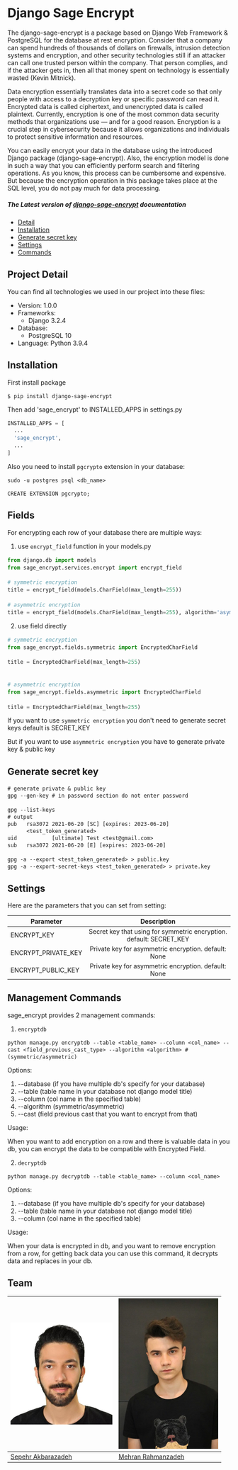 # Django Sage Encrypt

The django-sage-encrypt is a package based on Django Web Framework & PostgreSQL for the database at rest encryption. Consider that a company can spend hundreds of thousands of dollars on firewalls, intrusion detection systems and encryption, and other security technologies still if an attacker can call one trusted person within the company. That person complies, and if the attacker gets in, then all that money spent on technology is essentially wasted (Kevin Mitnick).

Data encryption essentially translates data into a secret code so that only people with access to a decryption key or specific password can read it. Encrypted data is called ciphertext, and unencrypted data is called plaintext. Currently, encryption is one of the most common data security methods that organizations use — and for a good reason. Encryption is a crucial step in cybersecurity because it allows organizations and individuals to protect sensitive information and resources.

You can easily encrypt your data in the database using the introduced Django package (django-sage-encrypt). Also, the encryption model is done in such a way that you can efficiently perform search and filtering operations. As you know, this process can be cumbersome and expensive. But because the encryption operation in this package takes place at the SQL level, you do not pay much for data processing.

##### The Latest version of [django-sage-encrypt](https://django-sage-encrypt.readthedocs.io/) documentation

- [Detail](#project-detail)
- [Installation](#installation)
- [Generate secret key](#generate-secret-key)
- [Settings](#settings)
- [Commands](#management-commands)

## Project Detail

You can find all technologies we used in our project into these files:
* Version: 1.0.0
* Frameworks: 
  - Django 3.2.4
* Database:
  - PostgreSQL 10
* Language: Python 3.9.4

## Installation
First install package
```shell
$ pip install django-sage-encrypt
```
Then add 'sage_encrypt' to INSTALLED_APPS in settings.py
```python
INSTALLED_APPS = [
  ...
  'sage_encrypt',
  ...
]
```

Also you need to install `pgcrypto` extension in your database:
```shell
sudo -u postgres psql <db_name>
```
```postgresql
CREATE EXTENSION pgcrypto;
```

## Fields
For encrypting each row of your database there are multiple ways:

1. use `encrypt_field` function in your models.py

```python
from django.db import models
from sage_encrypt.services.encrypt import encrypt_field

# symmetric encryption
title = encrypt_field(models.CharField(max_length=255))

# asymmetric encryption
title = encrypt_field(models.CharField(max_length=255), algorithm='asymmetric')
```

2. use field directly

```python
# symmetric encryption
from sage_encrypt.fields.symmetric import EncryptedCharField

title = EncryptedCharField(max_length=255)


# asymmetric encryption
from sage_encrypt.fields.asymmetric import EncryptedCharField

title = EncryptedCharField(max_length=255)
```

If you want to use `symmetric encryption` you don't need to generate secret keys default is SECRET_KEY

But if you want to use `asymmetric encryption` you have to generate private key & public key

## Generate secret key

```shell
# generate private & public key
gpg --gen-key # in password section do not enter password

gpg --list-keys
# output
pub   rsa3072 2021-06-20 [SC] [expires: 2023-06-20]
      <test_token_generated>
uid           [ultimate] Test <test@gmail.com>
sub   rsa3072 2021-06-20 [E] [expires: 2023-06-20]

gpg -a --export <test_token_generated> > public.key
gpg -a --export-secret-keys <test_token_generated> > private.key
```

## Settings

Here are the parameters that you can set from setting:

| Parameter                     | Description                                                                      |
| ----------------------------- |:--------------------------------------------------------------------------------:|
| ENCRYPT_KEY                   | Secret key that using for symmetric encryption. default: SECRET_KEY              |
| ENCRYPT_PRIVATE_KEY           | Private key for asymmetric encryption. default: None                             |
| ENCRYPT_PUBLIC_KEY            | Private key for asymmetric encryption. default: None                             |

## Management Commands

sage_encrypt provides 2 management commands:

1. `encryptdb`

```shell
python manage.py encryptdb --table <table_name> --column <col_name> --cast <field_previous_cast_type> --algorithm <algorithm> #(symmetric/asymmetric) 
```

Options:

 1. --database (if you have multiple db's specify for your database)
 2. --table (table name in your database not django model title)
 3. --column (col name in the specified table)
 4. --algorithm (symmetric/asymmetric)
 5. --cast (field previous cast that you want to encrypt from that)

Usage:

 When you want to add encryption on a row and there is valuable data in you db, you can encrypt the data to be compatible with Encrypted Field.

2. `decryptdb`

```shell
python manage.py decryptdb --table <table_name> --column <col_name>
```

Options:

 1. --database (if you have multiple db's specify for your database)
 2. --table (table name in your database not django model title)
 3. --column (col name in the specified table)

Usage:

 When your data is encrypted in db, and you want to remove encryption from a row, for getting back data you can use this command, it decrypts data and replaces in your db.

## Team
| [<img src="https://github.com/sageteam-org/django-sage-painless/blob/develop/docs/images/sepehr.jpeg?raw=true" width="230px" height="230px" alt="Sepehr Akbarzadeh">](https://github.com/sepehr-akbarzadeh) | [<img src="https://github.com/sageteam-org/django-sage-painless/blob/develop/docs/images/mehran.png?raw=true" width="225px" height="340px" alt="Mehran Rahmanzadeh">](https://github.com/mrhnz) |
| ---------------------------------------------------------------------------------------------------------------------------------------------------------------------- | ---------------------------------------------------------------------------------------------------------------------------------------------------- |
| [Sepehr Akbarazadeh](https://github.com/sepehr-akbarzadeh)                                                                                                             | [Mehran Rahmanzadeh](https://github.com/mrhnz)  


